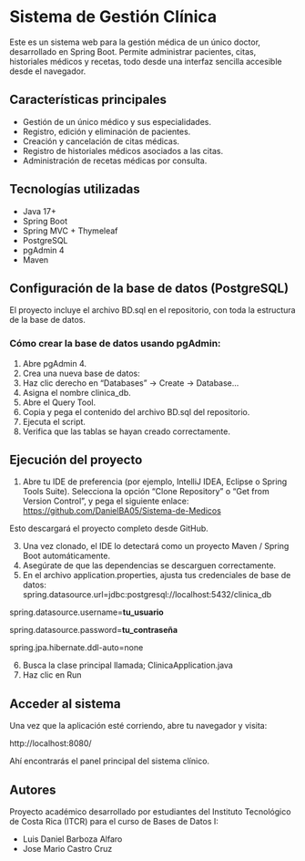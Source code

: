 # **Sistema de Gestión Clínica**
Este es un sistema web para la gestión médica de un único doctor, desarrollado en Spring Boot.
Permite administrar pacientes, citas, historiales médicos y recetas, todo desde una interfaz sencilla accesible desde el navegador.

## **Características principales**
- Gestión de un único médico y sus especialidades.
- Registro, edición y eliminación de pacientes.
- Creación y cancelación de citas médicas.
- Registro de historiales médicos asociados a las citas.
- Administración de recetas médicas por consulta.

## **Tecnologías utilizadas**
- Java 17+
- Spring Boot
- Spring MVC + Thymeleaf
- PostgreSQL
- pgAdmin 4
- Maven

## **Configuración de la base de datos (PostgreSQL)**
El proyecto incluye el archivo BD.sql en el repositorio, con toda la estructura de la base de datos.

### **Cómo crear la base de datos usando pgAdmin:**
1. Abre pgAdmin 4.
2. Crea una nueva base de datos:
3. Haz clic derecho en “Databases” → Create → Database...
4. Asigna el nombre clinica_db.
5. Abre el Query Tool.
6. Copia y pega el contenido del archivo BD.sql del repositorio.
7. Ejecuta el script.
8. Verifica que las tablas se hayan creado correctamente.

## **Ejecución del proyecto**
1. Abre tu IDE de preferencia (por ejemplo, IntelliJ IDEA, Eclipse o Spring Tools Suite).
Selecciona la opción “Clone Repository” o “Get from Version Control”, y pega el siguiente enlace:
https://github.com/DanielBA05/Sistema-de-Medicos

Esto descargará el proyecto completo desde GitHub.

3. Una vez clonado, el IDE lo detectará como un proyecto Maven / Spring Boot automáticamente.
4. Asegúrate de que las dependencias se descarguen correctamente.
5. En el archivo application.properties, ajusta tus credenciales de base de datos:
spring.datasource.url=jdbc:postgresql://localhost:5432/clinica_db

spring.datasource.username=**tu_usuario**

spring.datasource.password=**tu_contraseña**

spring.jpa.hibernate.ddl-auto=none

6. Busca la clase principal llamada; ClinicaApplication.java
7. Haz clic en Run

## **Acceder al sistema**
Una vez que la aplicación esté corriendo, abre tu navegador y visita:

http://localhost:8080/

Ahí encontrarás el panel principal del sistema clínico.

## Autores
Proyecto académico desarrollado por estudiantes del Instituto Tecnológico de Costa Rica (ITCR)
para el curso de Bases de Datos I:

- Luis Daniel Barboza Alfaro
- Jose Mario Castro Cruz
